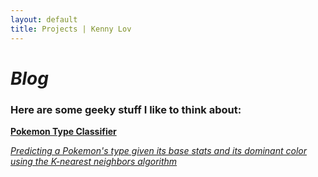 ```yaml
---
layout: default
title: Projects | Kenny Lov
---
```

<style> 
nav ul li:nth-child(3) a{
 color: black; 
 font-size:1.15em;
}

</style>

<link rel="stylesheet" type="text/css" href="/css/projects_index.css">

# *Blog*
### Here are some geeky stuff I like to think about:


<div>
<a href = "/projects/pokemon_classifier"> 
 
 <div class = "item-card" id = "pokemon"> 
  <b>Pokemon Type Classifier</b>
  <p><i>Predicting a Pokemon's type given its base stats and its dominant color using the K-nearest neighbors algorithm</i>
  </p>
 </div> 
 
 </a>
<br>
 
 

<br>

</div>

